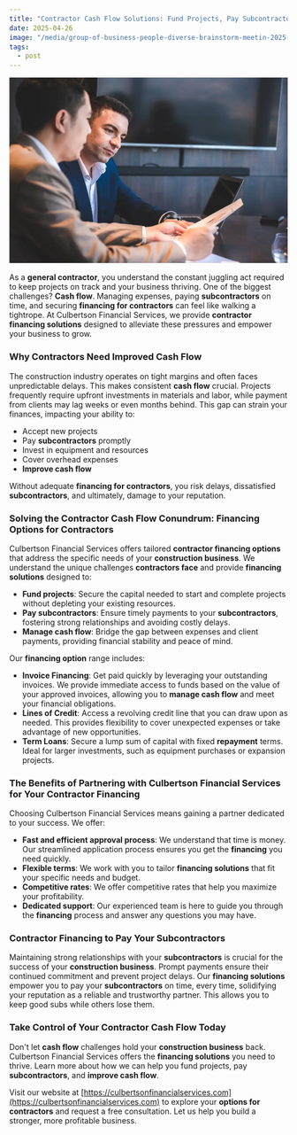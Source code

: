 ```yaml
---
title: "Contractor Cash Flow Solutions: Fund Projects, Pay Subcontractors"
date: 2025-04-26
image: "/media/group-of-business-people-diverse-brainstorm-meetin-2025-03-25-19-43-23-utc.webp"
tags:
  - post
---
```


![Contractor Cash Flow Solutions: Fund Projects, Pay Subcontractors](/media/group-of-business-people-diverse-brainstorm-meetin-2025-03-25-19-43-23-utc.webp)

As a **general contractor**, you understand the constant juggling act required to keep projects on track and your business thriving. One of the biggest challenges? **Cash flow**. Managing expenses, paying **subcontractors** on time, and securing **financing for contractors** can feel like walking a tightrope. At Culbertson Financial Services, we provide **contractor financing solutions** designed to alleviate these pressures and empower your business to grow.

### Why Contractors Need Improved Cash Flow

The construction industry operates on tight margins and often faces unpredictable delays. This makes consistent **cash flow** crucial. Projects frequently require upfront investments in materials and labor, while payment from clients may lag weeks or even months behind. This gap can strain your finances, impacting your ability to:

*   Accept new projects
*   Pay **subcontractors** promptly
*   Invest in equipment and resources
*   Cover overhead expenses
*   **Improve cash flow**

Without adequate **financing for contractors**, you risk delays, dissatisfied **subcontractors**, and ultimately, damage to your reputation.

### Solving the Contractor Cash Flow Conundrum: Financing Options for Contractors

Culbertson Financial Services offers tailored **contractor financing options** that address the specific needs of your **construction business**. We understand the unique challenges **contractors face** and provide **financing solutions** designed to:

*   **Fund projects**: Secure the capital needed to start and complete projects without depleting your existing resources.
*   **Pay subcontractors**: Ensure timely payments to your **subcontractors**, fostering strong relationships and avoiding costly delays.
*   **Manage cash flow**: Bridge the gap between expenses and client payments, providing financial stability and peace of mind.

Our **financing option** range includes:

*   **Invoice Financing**: Get paid quickly by leveraging your outstanding invoices. We provide immediate access to funds based on the value of your approved invoices, allowing you to **manage cash flow** and meet your financial obligations.
*   **Lines of Credit**: Access a revolving credit line that you can draw upon as needed. This provides flexibility to cover unexpected expenses or take advantage of new opportunities.
*   **Term Loans**: Secure a lump sum of capital with fixed **repayment** terms. Ideal for larger investments, such as equipment purchases or expansion projects.

### The Benefits of Partnering with Culbertson Financial Services for Your Contractor Financing

Choosing Culbertson Financial Services means gaining a partner dedicated to your success. We offer:

*   **Fast and efficient approval process**: We understand that time is money. Our streamlined application process ensures you get the **financing** you need quickly.
*   **Flexible terms**: We work with you to tailor **financing solutions** that fit your specific needs and budget.
*   **Competitive rates**: We offer competitive rates that help you maximize your profitability.
*   **Dedicated support**: Our experienced team is here to guide you through the **financing** process and answer any questions you may have.

### Contractor Financing to Pay Your Subcontractors

Maintaining strong relationships with your **subcontractors** is crucial for the success of your **construction business**. Prompt payments ensure their continued commitment and prevent project delays. Our **financing solutions** empower you to pay your **subcontractors** on time, every time, solidifying your reputation as a reliable and trustworthy partner. This allows you to keep good subs while others lose them.

### Take Control of Your Contractor Cash Flow Today

Don't let **cash flow** challenges hold your **construction business** back. Culbertson Financial Services offers the **financing solutions** you need to thrive. Learn more about how we can help you fund projects, pay **subcontractors**, and **improve cash flow**.

Visit our website at [https://culbertsonfinancialservices.com](https://culbertsonfinancialservices.com) to explore your **options for contractors** and request a free consultation. Let us help you build a stronger, more profitable business.
